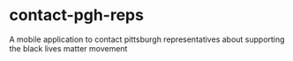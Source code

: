 # contact-pgh-reps
A mobile application to contact pittsburgh representatives about supporting the black lives matter movement

